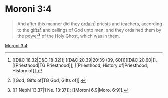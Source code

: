 # Moroni 3:4

> And after this manner did they <u>ordain</u>[^a] priests and teachers, according to the <u>gifts</u>[^b] and callings of God unto men; and they ordained them by the <u>power</u>[^c] of the Holy Ghost, which was in them.

[Moroni 3:4](https://www.churchofjesuschrist.org/study/scriptures/bofm/moro/3?lang=eng&id=p4#p4)


[^a]: [[D&C 18.32|D&C 18:32]]; [[D&C 20.39|20:39 (39, 60)]][[D&C 20.60|]]. [[Priesthood|TG Priesthood]]; [[Priesthood, History of|Priesthood, History of]].  
[^b]: [[God, Gifts of|TG God, Gifts of]].  
[^c]: [[1 Nephi 13.37|1 Ne. 13:37]]; [[Moroni 6.9|Moro. 6:9]].  
